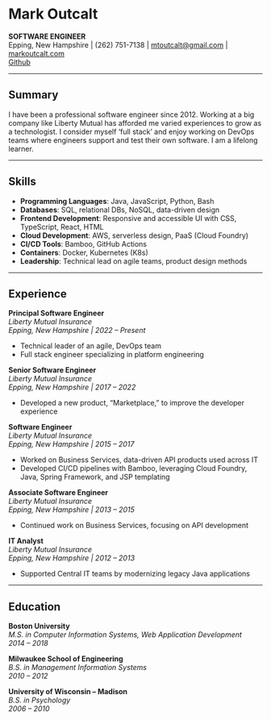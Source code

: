 # Mark Outcalt  
**SOFTWARE ENGINEER**  
Epping, New Hampshire | (262) 751-7138 | [mtoutcalt@gmail.com](mailto:mtoutcalt@gmail.com) | [markoutcalt.com](https://markoutcalt.com)  
[Github](https://github.com/mtoutcalt)  

---

## Summary  
I have been a professional software engineer since 2012. Working at a big company like Liberty Mutual has afforded me varied experiences to grow as a technologist. I consider myself ‘full stack’ and enjoy working on DevOps teams where engineers support and test their own software. I am a lifelong learner.  

---

## Skills  
- **Programming Languages**: Java, JavaScript, Python, Bash  
- **Databases**: SQL, relational DBs, NoSQL, data-driven design  
- **Frontend Development**: Responsive and accessible UI with CSS, TypeScript, React, HTML  
- **Cloud Development**: AWS, serverless design, PaaS (Cloud Foundry)  
- **CI/CD Tools**: Bamboo, GitHub Actions  
- **Containers**: Docker, Kubernetes (K8s)  
- **Leadership**: Technical lead on agile teams, product design methods  

---

## Experience  

**Principal Software Engineer**  
*Liberty Mutual Insurance*  
_Epping, New Hampshire | 2022 – Present_  
- Technical leader of an agile, DevOps team  
- Full stack engineer specializing in platform engineering  

**Senior Software Engineer**  
*Liberty Mutual Insurance*  
_Epping, New Hampshire | 2017 – 2022_  
- Developed a new product, “Marketplace,” to improve the developer experience  

**Software Engineer**  
*Liberty Mutual Insurance*  
_Epping, New Hampshire | 2015 – 2017_  
- Worked on Business Services, data-driven API products used across IT  
- Developed CI/CD pipelines with Bamboo, leveraging Cloud Foundry, Java, Spring Framework, and JSP templating  

**Associate Software Engineer**  
*Liberty Mutual Insurance*  
_Epping, New Hampshire | 2013 – 2015_  
- Continued work on Business Services, focusing on API development  

**IT Analyst**  
*Liberty Mutual Insurance*  
_Epping, New Hampshire | 2012 – 2013_  
- Supported Central IT teams by modernizing legacy Java applications  

---

## Education  

**Boston University**  
_M.S. in Computer Information Systems, Web Application Development_  
_2014 – 2018_  

**Milwaukee School of Engineering**  
_B.S. in Management Information Systems_  
_2010 – 2012_  

**University of Wisconsin – Madison**  
_B.S. in Psychology_  
_2006 – 2010_  
